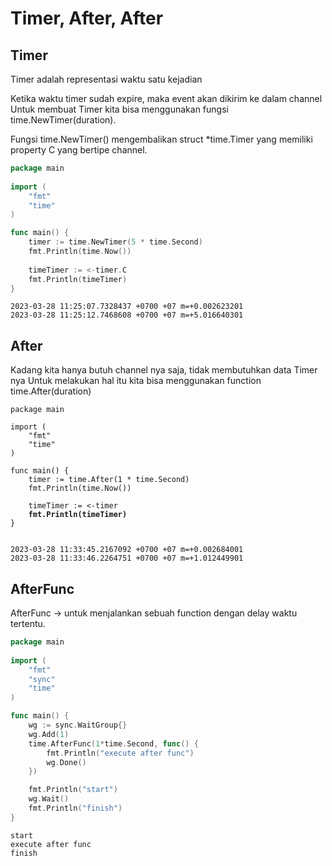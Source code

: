 # Timer, After, After

## Timer

Timer adalah representasi waktu satu kejadian

Ketika waktu timer sudah expire, maka event akan dikirim ke dalam channel Untuk membuat Timer kita bisa menggunakan fungsi time.NewTimer(duration).

Fungsi time.NewTimer() mengembalikan struct \*time.Timer yang memiliki property C yang bertipe channel.

```go
package main
 
import (
    "fmt"
    "time"
)

func main() {
    timer := time.NewTimer(5 * time.Second)
    fmt.Println(time.Now())
    
    timeTimer := <-timer.C
    fmt.Println(timeTimer)
}
```

```
2023-03-28 11:25:07.7328437 +0700 +07 m=+0.002623201
2023-03-28 11:25:12.7468608 +0700 +07 m=+5.016640301
```

## After

Kadang kita hanya butuh channel nya saja, tidak membutuhkan data Timer nya Untuk melakukan hal itu kita bisa menggunakan function time.After(duration)

<pre class="language-go"><code class="lang-go">package main
 
import (
    "fmt"
    "time"
)

func main() {
    timer := time.After(1 * time.Second)
    fmt.Println(time.Now())
    
    timeTimer := &#x3C;-timer
<strong>    fmt.Println(timeTimer)
</strong>}
    
</code></pre>

```
2023-03-28 11:33:45.2167092 +0700 +07 m=+0.002684001
2023-03-28 11:33:46.2264751 +0700 +07 m=+1.012449901
```

## AfterFunc

AfterFunc -> untuk menjalankan sebuah function dengan delay waktu tertentu.

```go
package main
 
import (
    "fmt"
    "sync"
    "time"
)

func main() {
    wg := sync.WaitGroup{}
    wg.Add(1)
    time.AfterFunc(1*time.Second, func() {
        fmt.Println("execute after func")
        wg.Done()
    })

    fmt.Println("start")
    wg.Wait()
    fmt.Println("finish")
}
```

```
start
execute after func
finish
```
